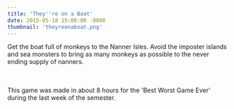 ```yaml
---
title: 'They''re on a Boat'
date: 2015-05-18 15:00:00 -0600
thumbnail: 'theyreonaboat.png'
---
```

Get the boat full of monkeys to the Nanner Isles. Avoid the imposter islands and sea monsters to bring as many monkeys as possible to the never ending supply of nanners.
<!-- more -->
<br/><br/>
This game was made in about 8 hours for the 'Best Worst Game Ever' during the last week of the semester.
